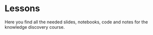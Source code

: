 # Lessons
Here you find all the needed slides, notebooks, code and notes for the knowledge discovery course.

<!--
| Lesson | Topic | Date | Slides | Notebooks & Code |
|---------|-----------|------|--------|------------------|
| **Lesson 1**  | Introduction | March 10, 2021 | [Link](https://drive.google.com/file/d/1PrZxICwa4Uj-dUEPZhd-3zOQNfyXmj03/view?usp=sharing) |  |
|  | Overview of Modern AI |   | [Link](https://drive.google.com/file/d/1ufIwXL9V-UCbczuzddBsF8nRnop6gEVW/view?usp=sharing) |  |
| **Lesson 2/3** | Neural Networks And Backpropagation | March 12-17, 2021 | [Link](https://drive.google.com/file/d/1rNgzoEmAtqVhVmaEwjNNOOa1xV0l98JX/view?usp=sharing) |  |
| **Lesson 4** | Introduction to Pytorch | March 19, 2021 |  | [Link](https://colab.research.google.com/drive/1fR4f5r8cRXib1zbvumYtxY76cYBJ7ELm?usp=sharing) |
| **Lesson 5** | MNIST Classification | March 24, 2021 |  | [Link](https://colab.research.google.com/drive/1plsg6GZZe1eSIyRtLSTkE1Z-gc_hCoBC?usp=sharing) |
| **Lesson 6/7** | Convolutional Neural Networks | March 26-31, 2021 | [Link](https://drive.google.com/file/d/1-cXajwiEySP0g-qpS6GUYKC3GzhGcxeR/view?usp=sharing) |  |
| **Lesson 7** | Intro to GitHub | March 31, 2021 | [Link](https://drive.google.com/file/d/16NZEy-1Uo_gZGW-5ooNRh7EU6w-JA9vD/view?usp=sharing) |  |
|  | Practical CNNs | March 31, 2021 | | [Link](https://colab.research.google.com/drive/1a56IU6YCnca-Gv7KMwathvM9nF11XUdm?usp=sharing) |
| **Lesson 8** | Advanced CNNs | April 14, 2021 | [Link](https://drive.google.com/file/d/1zvlK748T4qdn9dZu_Swrf38JQXL_uPkr/view?usp=sharing) |  |
| **Lesson 9** | Practical Advanced CNNs | April 16, 2021 | | [Link](https://colab.research.google.com/drive/1JsOgLbvp3XqXl5o56aVXZj04VqKt1K0j) |
|  | (Complete Notebook) |  |  | [Link](https://drive.google.com/file/d/1bjMPEqdHgDmOwbuThQYy4Roxpi8nNkZo/view?usp=sharing) |
| **Lesson 10** | Recurrent Neural Networks | April 21, 2021 |  [Link](https://drive.google.com/file/d/1Z7NznXxciMgW-BbmqTmHci6tWSbAbtKY/view?usp=sharing) | |
| **Lesson 11** | Practical RNNs - part 1 | April 23, 2021 |  | [Link](https://colab.research.google.com/drive/17gUBMmsw8sSaon9AgkP3MKBtuFiIu5w6?usp=sharing)  |
| **Lesson 12** | Practical RNNs - part 2| April 28, 2021 |  | [Link](https://colab.research.google.com/drive/1bdrMmaGWtAJjEvy7pmTXmz_Hc5pab6MY?usp=sharing) --- [data](https://drive.google.com/file/d/13mSiTXXjMRFKsnu24f9Ro9w50V63NOof/view?usp=sharing) |
| **Lesson 13** | Music Generation Homework| April 30, 2021 |  | |
| **Lesson 14** | Generative Models | May 07-12, 2021 | [Link](https://drive.google.com/file/d/1El8t_3O8dSH_EO_ZB1jDR1uZe3-aGLfo/view?usp=sharing) |  [Link](https://colab.research.google.com/drive/1BMgANYa98D62886jy9rlVzd3B1IZkKDx?usp=sharing)|
| **Lesson 15** | Seminar by Prof. Bagci (Northwestern University) | May 14, 2021 |  |  |
| **Lesson 16** | Seminar by Prof. McGuinness (DCU) | May 19, 2021 |  |  |
|  | Seminar by Prof. Calderara (UNIMORE) | May 19, 2021 | |  |
| **Lesson 17** | Seminar by Dr. Gliozzo (IBM Watson - New York) | May 21, 2021 | |  |
-->



[404]: /knowledge-discovery-course/fallback
